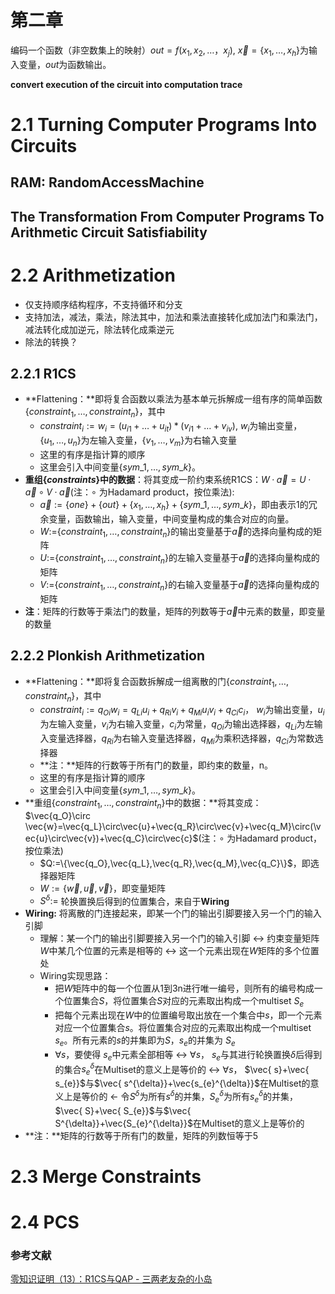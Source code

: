# 第二章

编码一个函数（非空数集上的映射）$out=f(x_1,x_2,…，x_j)$, $\vec{x}=\{x_1,…,x_h\}$为输入变量，$out$为函数输出。

**convert execution of the circuit into computation trace**

# 2.1 Turning Computer Programs Into Circuits

## RAM: RandomAccessMachine



## The Transformation From Computer Programs To Arithmetic Circuit Satisfiability



# 2.2 Arithmetization

- 仅支持顺序结构程序，不支持循环和分支
- 支持加法，减法，乘法，除法其中，加法和乘法直接转化成加法门和乘法门，减法转化成加逆元，除法转化成乘逆元
- 除法的转换？

## 2.2.1 R1CS

- **Flattening：**即将复合函数以乘法为基本单元拆解成一组有序的简单函数$\{constraint_1,…,constraint_n\}$，其中
    - $constraint_i:=w_i=(u_{i1}+…+u_{it})*(v_{i1}+…+v_{iv})$, $w_i$为输出变量，$\{u_1,…,u_n\}$为左输入变量，$\{ v_1,…,v_m\}$为右输入变量
    - 这里的有序是指计算的顺序
    - 这里会引入中间变量$\{sym\_1,…,sym\_k\}$。
- **重组$\{constraints\}$中的数据**：将其变成一阶约束系统R1CS：$W·\vec{a}=U·\vec{a}\circ V·\vec{a}$(注：$\circ$ 为Hadamard product，按位乘法):
    - $\vec{a}:=\{one\}+\{out\}+\{x_1,…,x_h\}+\{sym\_1,…,sym\_k\}$，即由表示1的冗余变量，函数输出，输入变量，中间变量构成的集合对应的向量。
    - $W:=$$\{constraint_1,…,constraint_n\}$的输出变量基于$\vec{a}$的选择向量构成的矩阵
    - $U:=$$\{constraint_1,…,constraint_n\}$的左输入变量基于$\vec{a}$的选择向量构成的矩阵
    - $V:=$$\{constraint_1,…,constraint_n\}$的右输入变量基于$\vec{a}$的选择向量构成的矩阵
- **注**：矩阵的行数等于乘法门的数量，矩阵的列数等于$\vec{a}$中元素的数量，即变量的数量

## 2.2.2 Plonkish Arithmetization

- **Flattening：**即将复合函数拆解成一组离散的门$\{constraint_1,…,constraint_n\}$，其中
    - $constraint_i:=q_{Oi}w_i=q_{Li}u_i+q_{Ri}v_i+q_{Mi} u_iv_i+q_{Ci}c_i$， $w_i$为输出变量，$u_i$为左输入变量，$v_i$为右输入变量，$c_i$为常量，$q_{Oi}$为输出选择器，$q_{Li}$为左输入变量选择器，$q_{Ri}$为右输入变量选择器，$q_{Mi}$为乘积选择器，$q_{Ci}$为常数选择器
    - **注：**矩阵的行数等于所有门的数量，即约束的数量，n。
    - 这里的有序是指计算的顺序
    - 这里会引入中间变量$\{sym\_1,…,sym\_k\}$。
- **重组$\{constraint_1,…,constraint_n\}$中的数据：**将其变成：$\vec{q_O}\circ \vec{w}=\vec{q_L}\circ\vec{u}+\vec{q_R}\circ\vec{v}+\vec{q_M}\circ(\vec{u}\circ\vec{v})+\vec{q_C}\circ\vec{c}$(注：$\circ$ 为Hadamard product，按位乘法)
    - $Q:=\{\vec{q_O},\vec{q_L},\vec{q_R},\vec{q_M},\vec{q_C}\}$，即选择器矩阵
    - $W:=\{\vec{w},\vec{u},\vec{v}\}$，即变量矩阵
    - $S^\delta:=$ 轮换置换后得到的位置集合，来自于**Wiring**
- **Wiring:** 将离散的门连接起来，即某一个门的输出引脚要接入另一个门的输入引脚
    - 理解：某一个门的输出引脚要接入另一个门的输入引脚 ↔ 约束变量矩阵$W$中某几个位置的元素是相等的 ↔ 这一个元素出现在$W$矩阵的多个位置处
    - Wiring实现思路：
        - 把$W$矩阵中的每一个位置从1到3n进行唯一编号，则所有的编号构成一个位置集合$S$，将位置集合$S$对应的元素取出构成一个multiset $S_e$
        - 把每个元素出现在$W$中的位置编号取出放在一个集合中$s$，即一个元素对应一个位置集合$s$。将位置集合对应的元素取出构成一个multiset $s_e$。所有元素的$s$的并集即为$S$，$s_e$的并集为 $S_e$
        - $\forall s$，要使得 $s_e$中元素全部相等  ↔  $\forall s$， $s_e$与其进行轮换置换$\delta$后得到的集合$s_{e}^{\delta}$在Multiset的意义上是等价的 ↔   $\forall s$， $\vec{ s}+\vec{ s_{e}}$与$\vec{ s^{\delta}}+\vec{s_{e}^{\delta}}$在Multiset的意义上是等价的 ←  令$S^\delta$为所有$s^{\delta}$的并集，$S^\delta_e$为所有$s_{e}^{\delta}$的并集， $\vec{ S}+\vec{ S_{e}}$与$\vec{ S^{\delta}}+\vec{S_{e}^{\delta}}$在Multiset的意义上是等价的
- **注：**矩阵的行数等于所有门的数量，矩阵的列数恒等于5

# 2.3 Merge Constraints



# 2.4 PCS





### 参考文献

[零知识证明（13）：R1CS与QAP - 三两老友杂的小岛](https://snowolf0620.xyz/index.php/zkp/435.html)